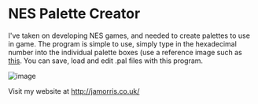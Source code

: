# NES Palette Creator
I've taken on developing NES games, and needed to create palettes to use in game. The program is simple to use, simply type in the hexadecimal number into the individual palette boxes (use a reference image such as [this](http://bobrost.com/nes/files/NES_Palette.png). You can save, load and edit .pal files with this program.

![image](http://i.imgur.com/B5NyN8W.png)

Visit my website at http://jamorris.co.uk/
